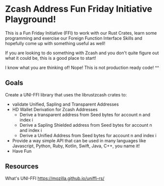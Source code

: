 # Zcash Address Fun Friday Initiative Playground!

This is a Fun Friday Initiative (FFI) to work with our Rust Crates, learn some programming and exercise our Foreign Function Interface Skills and hopefully come up with something useful as well!

If you are looking to do something with Zcash and you don't quite figure out what it could be, this is a good place to start!

I know what you are thinking of! Nope! This is not production ready code! ^^

## Goals

Create a UNI-FFI library that uses the librustzcash crates to:
- validate Unified, Sapling and Transparent Addresses
- HD Wallet Derivation for Zcash Addresses
  - Derive a transparent address from Seed bytes for account n and index i
  - Derive a Sapling Shielded address from Seed bytes for account n and index i
  - Derive a Unified Address from Seed bytes for account n and index i
- Provide a way simple API that can be used in many languages like Javascript, Python, Ruby, Kotlin, Swift, Java, C++, you name it!
- Have Fun


## Resources

What's UNI-FFI  https://mozilla.github.io/uniffi-rs/
